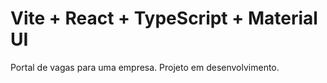 # Vite + React + TypeScript + Material UI

Portal de vagas para uma empresa. Projeto em desenvolvimento.